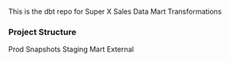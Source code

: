 This is the dbt repo for Super X Sales Data Mart Transformations

### Project Structure

Prod
Snapshots
Staging
Mart
External

